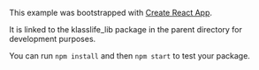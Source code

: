 This example was bootstrapped with [Create React App](https://github.com/facebook/create-react-app).

It is linked to the klasslife_lib package in the parent directory for development purposes.

You can run `npm install` and then `npm start` to test your package.
